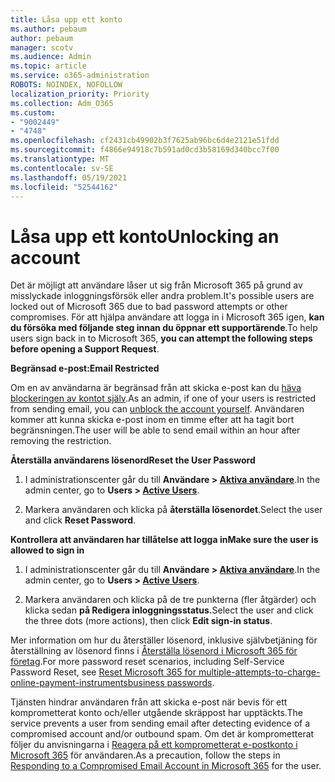 ```yaml
---
title: Låsa upp ett konto
ms.author: pebaum
author: pebaum
manager: scotv
ms.audience: Admin
ms.topic: article
ms.service: o365-administration
ROBOTS: NOINDEX, NOFOLLOW
localization_priority: Priority
ms.collection: Adm_O365
ms.custom:
- "9002449"
- "4748"
ms.openlocfilehash: cf2431cb49902b3f7625ab96bc6d4e2121e51fdd
ms.sourcegitcommit: f4866e94918c7b591ad0cd3b58169d340bcc7f00
ms.translationtype: MT
ms.contentlocale: sv-SE
ms.lasthandoff: 05/19/2021
ms.locfileid: "52544162"
---
```

# <a name="unlocking-an-account"></a><span data-ttu-id="aa5d0-102">Låsa upp ett konto</span><span class="sxs-lookup"><span data-stu-id="aa5d0-102">Unlocking an account</span></span>

<span data-ttu-id="aa5d0-103">Det är möjligt att användare låser ut sig från Microsoft 365 på grund av misslyckade inloggningsförsök eller andra problem.</span><span class="sxs-lookup"><span data-stu-id="aa5d0-103">It's possible users are locked out of Microsoft 365 due to bad password attempts or other compromises.</span></span> <span data-ttu-id="aa5d0-104">För att hjälpa användare att logga in i Microsoft 365 igen, **kan du försöka med följande steg innan du öppnar ett supportärende**.</span><span class="sxs-lookup"><span data-stu-id="aa5d0-104">To help users sign back in to Microsoft 365, **you can attempt the following steps before opening a Support Request**.</span></span> 

<span data-ttu-id="aa5d0-105">**Begränsad e-post:**</span><span class="sxs-lookup"><span data-stu-id="aa5d0-105">**Email Restricted**</span></span>

<span data-ttu-id="aa5d0-106">Om en av användarna är begränsad från att skicka e-post kan du [häva blockeringen av kontot själv](/microsoft-365/security/office-365-security/removing-user-from-restricted-users-portal-after-spam).</span><span class="sxs-lookup"><span data-stu-id="aa5d0-106">As an admin, if one of your users is restricted from sending email, you can [unblock the account yourself](/microsoft-365/security/office-365-security/removing-user-from-restricted-users-portal-after-spam).</span></span> <span data-ttu-id="aa5d0-107">Användaren kommer att kunna skicka e-post inom en timme efter att ha tagit bort begränsningen.</span><span class="sxs-lookup"><span data-stu-id="aa5d0-107">The user will be able to send email within an hour after removing the restriction.</span></span>

<span data-ttu-id="aa5d0-108">**Återställa användarens lösenord**</span><span class="sxs-lookup"><span data-stu-id="aa5d0-108">**Reset the User Password**</span></span>

1. <span data-ttu-id="aa5d0-109">I administrationscenter går du till **Användare > [Aktiva användare](https://admin.microsoft.com/Adminportal/Home?source=applauncher#/users)**.</span><span class="sxs-lookup"><span data-stu-id="aa5d0-109">In the admin center, go to **Users > [Active Users](https://admin.microsoft.com/Adminportal/Home?source=applauncher#/users)**.</span></span>

2. <span data-ttu-id="aa5d0-110">Markera användaren och klicka på **återställa lösenordet**.</span><span class="sxs-lookup"><span data-stu-id="aa5d0-110">Select the user and click **Reset Password**.</span></span>

<span data-ttu-id="aa5d0-111">**Kontrollera att användaren har tillåtelse att logga in**</span><span class="sxs-lookup"><span data-stu-id="aa5d0-111">**Make sure the user is allowed to sign in**</span></span>

1. <span data-ttu-id="aa5d0-112">I administrationscenter går du till **Användare > [Aktiva användare](https://admin.microsoft.com/Adminportal/Home?source=applauncher#/users)**.</span><span class="sxs-lookup"><span data-stu-id="aa5d0-112">In the admin center, go to **Users > [Active Users](https://admin.microsoft.com/Adminportal/Home?source=applauncher#/users)**.</span></span>

2. <span data-ttu-id="aa5d0-113">Markera användaren och klicka på de tre punkterna (fler åtgärder) och klicka sedan **på Redigera inloggningsstatus.**</span><span class="sxs-lookup"><span data-stu-id="aa5d0-113">Select the user and click the three dots (more actions), then click **Edit sign-in status**.</span></span>

<span data-ttu-id="aa5d0-114">Mer information om hur du återställer lösenord, inklusive självbetjäning för återställning av lösenord finns i [Återställa lösenord i Microsoft 365 för företag](/microsoft-365/admin/add-users/reset-passwords).</span><span class="sxs-lookup"><span data-stu-id="aa5d0-114">For more password reset scenarios, including Self-Service Password Reset, see [Reset Microsoft 365 for multiple-attempts-to-charge-online-payment-instrumentsbusiness passwords](/microsoft-365/admin/add-users/reset-passwords).</span></span>

<span data-ttu-id="aa5d0-115">Tjänsten hindrar användaren från att skicka e-post när bevis för ett komprometterat konto och/eller utgående skräppost har upptäckts.</span><span class="sxs-lookup"><span data-stu-id="aa5d0-115">The service prevents a user from sending email after detecting evidence of a compromised account and/or outbound spam.</span></span> <span data-ttu-id="aa5d0-116">Om det är komprometterat följer du anvisningarna i [Reagera på ett komprometterat e-postkonto i Microsoft 365](/microsoft-365/security/office-365-security/responding-to-a-compromised-email-account) för användaren.</span><span class="sxs-lookup"><span data-stu-id="aa5d0-116">As a precaution, follow the steps in [Responding to a Compromised Email Account in Microsoft 365](/microsoft-365/security/office-365-security/responding-to-a-compromised-email-account) for the user.</span></span>
